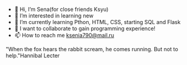 - 👋 Hi, I’m Sena(for close friends Ksyu)
- 👀 I’m interested in learning new
- 🌱 I’m currently learning Pthon, HTML, CSS, starting SQL and Flask
- 💞️ I want to collaborate to gain programming experience!
- 📫 How to reach me ksenia790@mail.ru

"When the fox hears the rabbit scream, he comes running. But not to help."Hannibal Lecter
<!---
ksenia790/ksenia790 is a ✨ special ✨ repository because its `README.md` (this file) appears on your GitHub profile.
You can click the Preview link to take a look at your changes.
--->
